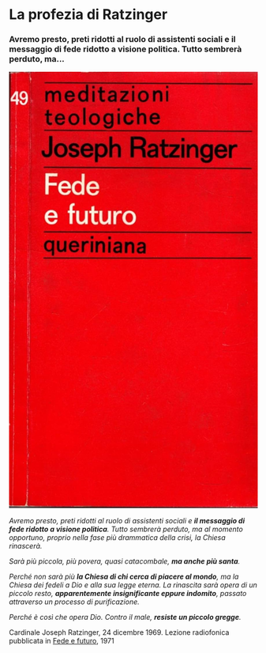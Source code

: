 # La profezia di Ratzinger

### Avremo presto, preti ridotti al ruolo di assistenti sociali e il messaggio di fede ridotto a visione politica. Tutto sembrerà perduto, ma...

![copertina libro Fede e Futuro](img/profezia-ratzinger.jpeg) 

*Avremo presto, preti ridotti al ruolo di assistenti sociali e **il messaggio di fede ridotto a visione politica**. Tutto sembrerà perduto, ma al momento opportuno, proprio nella fase più drammatica della crisi, la Chiesa rinascerà.*

*Sarà più piccola, più povera, quasi catacombale, **ma anche più santa**.*

*Perché non sarà più **la Chiesa di chi cerca di piacere al mondo**, ma la Chiesa dei fedeli a Dio e alla sua legge eterna. La rinascita sarà opera di un piccolo resto, **apparentemente insignificante eppure indomito**, passato attraverso un processo di purificazione.*

*Perché è così che opera Dio. Contro il male, **resiste un piccolo gregge**.*

Cardinale Joseph Ratzinger, 24 dicembre 1969. Lezione radiofonica pubblicata in [Fede e futuro](https://amzn.to/3HxRUK7), 1971